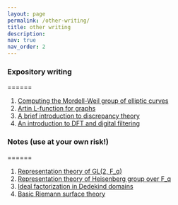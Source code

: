 ```yaml
---
layout: page
permalink: /other-writing/
title: other writing
description:
nav: true
nav_order: 2
---
```


### Expository writing
======
1. [Computing the Mordell-Weil group of elliptic curves](https://dakshces.github.io/assets/pdf/ell_rational.pdf)
2. [Artin L-function for graphs](https://dakshces.github.io/assets/pdf/graph-theoretic-artin-l.pdf)
3. [A brief introduction to discrepancy theory](https://dakshces.github.io/assets/pdf/discrepancy.pdf)
4. [An introduction to DFT and digital filtering](https://dakshces.github.io/assets/pdf/dft_filtering-2.pdf)
<!-- 5. [An introduction to numerical integration](https://dakshces.github.io/assets/pdf/numerical_integration-2.pdf)-->

### Notes (use at your own risk!)
======
1. [Representation theory of GL(2, F_q)](https://dakshces.github.io/assets/pdf/gl2fq.pdf)
2. [Representation theory of Heisenberg group over F_q](https://dakshces.github.io/assets/pdf/heisenberg-2.pdf)
3. [Ideal factorization in Dedekind domains](https://dakshces.github.io/assets/pdf/algebntnotes-2.pdf)
4. [Basic Riemann surface theory](https://dakshces.github.io/assets/pdf/notesrs.pdf)
